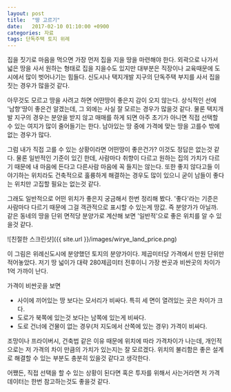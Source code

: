 ```yaml
---
layout: post
title:  "땅 고르기"
date:   2017-02-10 01:10:00 +0900
categories: 자료
tags: 단독주택 토지 위례
---
```


집을 짓기로 마음을 먹으면 가장 먼저 집을 지을 땅을 마련해야 한다.
외곽으로 나가서 넓은 땅을 사서 원하는 형태로 집을 지을수도 있지만 대부분은 직장이나 교육때문에 도시에서 많이 벗어나기는 힘들다.
신도시나 택지개발 지구의 단독주택 부지를 사서 집을 짓는 경우가 많을것 같다.

아무것도 모르고 땅을 사려고 하면 어떤땅이 좋은지 감이 오지 않는다.
상식적인 선에 '남향'땅이 좋은건 알겠는데, 그 외에는 사실 잘 모르는 경우가 많을것 같다.
물론 택지개발 지구의 경우는 분양을 받지 않고 매매를 하게 되면 아주 초기가 아니면 직접 선택할 수 있는 여지가 많이 줄어들기는 한다.
남아있는 땅 중에 가격에 맞는 땅을 고를수 밖에 없는 경우가 많다.

그럼 내가 직접 고를 수 있는 상황이라면 어떤땅이 좋은건가?
이것도 정답은 없는것 같다. 물론 일반적인 기준이 있긴 한데, 사람마다 취향이 다르고 원하는 집의 가치가 다르기 때문에 내 마음에 든다고 다른사람 마음에 꼭 들지는 않는다.
또한 좋지 않다고들 이야기하는 위치라도 건축적으로 훌륭하게 해결하는 경우도 많이 있으니 굳이 남들이 좋다는 위치만 고집할 필요는 없는것 같다.

그래도 일반적으로 어떤 위치가 좋은지 궁금해서 한번 정리해 봤다.
'좋다'라는 기준은 사람마다 다르기 때문에 그걸 객관적으로 표시할 수 있는게 땅값. 즉 분양가가 아닐까.
같은 동네의 땅을 단위 면적당 분양가로 계산해 보면 '일반적'으로 좋은 위치를 알 수 있을것 같다.

![친절한 스크린샷]({{ site.url }}/images/wirye_land_price.png)

이 그림은 위례신도시에 분양했던 토지의 분양가이다. 제곱미터당 가격에서 만원 단위만 적어놓았다.
저기 땅 넓이가 대략 280제곱미터 전후이니 가장 싼곳과 비싼곳의 차이가 1억 가까이 난다.

가격이 비싼곳을 보면
* 사이에 끼어있는 땅 보다는 모서리가 비싸다. 특히 세 면이 열려있는 곳은 차이가 크다.
* 도로가 북쪽에 있는것 보다는 남쪽에 있는게 비싸다.
* 도로 건너에 건물이 없는 경우(저 지도에서 산쪽에 있는 경우) 가격이 비싸다.

조망이나 프라이버시, 건축법 같은 이유 때문에 위치에 따라 가격차이가 나는데, 개인적으로는 저 가격의 차이 만큼의 가치가 있는지는 잘 모르겠다.
위치의 불리함은 좋은 설계로 해결할 수 있는 부분도 충분히 있을것 같다고 생각한다.

어쨌든, 직접 선택을 할 수 있는 상황이 된다면 혹은 투자를 위해서 사는거라면 저 가격 데이터는 한번 참고하는것도 좋을것 같다.